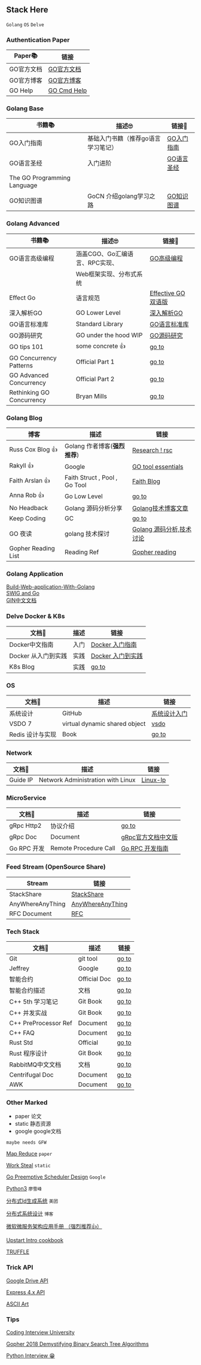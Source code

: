 ## Stack Here

`Golang` `OS` `Delve` 

### Authentication Paper

| Paper📚 | 链接 |
| --- | --- |
| GO官方文档 |[GO官方文档](https://golang.org/doc/) |
| GO官方博客 |[GO官方博客](https://blog.golang.org/)|
| GO Help  | [GO Cmd Help](https://golang.org/pkg/cmd/go/internal/help/)|

### Golang Base

| 书籍📚  | 描述🙄  | 链接🤖  |
| --- | --- | --- |
| GO入门指南   |  基础入门书籍（推荐go语言学习笔记）   |  [GO入门指南](https://go.tanglei.name/content/)   |
| GO语言圣经   |  入门进阶 | [GO语言圣经](https://books.studygolang.com/gopl-zh/)|
| The GO Programming Language |   
| GO知识图谱 | GoCN 介绍golang学习之路 | [GO知识图谱](https://www.processon.com/view/link/5a9ba4c8e4b0a9d22eb3bdf0#map)

### Golang Advanced

| 书籍📚 | 描述🙄 | 链接🤖 |
| ---  | --- | --- |
| GO语言高级编程 | 涵盖CGO、Go汇编语言、RPC实现、 | [GO高级编程](https://chai2010.gitbooks.io/advanced-go-programming-book/content/)    |
|               | Web框架实现、分布式系统 | 
| Effect Go     | 语言规范 | [Effective GO 双语版](https://bingohuang.gitbooks.io/effective-go-zh-en/content/) |
| 深入解析GO     |  GO Lower Level | [深入解析GO](https://tiancaiamao.gitbooks.io/go-internals/content/zh/)|
| GO语言标准库 | Standard Library | [GO语言标准库](https://books.studygolang.com/The-Golang-Standard-Library-by-Example/)|
| GO源码研究 | GO under the hood WIP | [GO源码研究](https://github.com/changkun/go-under-the-hood)|
| GO tips 101 | some concrete  👍 | [go to](https://go101.org/article/tips.html?hmsr=toutiao.io&utm_medium=toutiao.io&utm_source=toutiao.io)|
| GO Concurrency Patterns | Official Part 1 | [go to](https://talks.golang.org/2012/concurrency.slide#1) 
| GO Advanced Concurrency | Official Part 2 | [go to](https://talks.golang.org/2013/advconc.slide#2)
| Rethinking GO Concurrency | Bryan Mills | [go to](https://dochub.com/dddddonly8/vpMezW/rethinking-classical-concurrency-patterns?dt=h7_fbcAhYyFqxj89HfG4) |





### Golang Blog 

| 博客 | 描述 | 链接 |
| --- | --- | --- |
| Russ Cox Blog 👍 | Golang 作者博客(**强烈推荐**)| [Research ! rsc](https://research.swtch.com/) |
| Rakyll 👍 | Google | [GO tool essentials](https://rakyll.org/go-tool-flags/) |
| Faith Arslan 👍 | Faith Struct , Pool , Go Tool | [Faith Blog](https://arslan.io/) |
| Anna Rob 👍 | Go Low Level | [go to](https://blogtitle.github.io/categories/go/)
| No Headback | Golang 源码分析分享 |[Golang技术博客文章 ](http://xargin.com/) |
| Keep Coding | GC | [go to](https://liujiacai.net/)
| GO 夜读 | golang 技术探讨 | [Golang 源码分析,技术讨论](https://github.com/developer-learning/night-reading-go)|
| Gopher Reading List | Reading Ref | [Gopher reading](https://github.com/enocom/gopher-reading-list) |


 

### Golang Application 

[Build-Web-application-With-Golang](https://github.com/astaxie/build-web-application-with-golang/blob/master/zh/preface.md) \
[SWIG and Go](http://www.swig.org/Doc2.0/Go.html) \
[GIN中文文档](https://github.com/skyhee/gin-doc-cn) 

### Delve Docker & K8s

| 文档💾 | 描述 | 链接 |
| --- | --- | --- |
| Docker中文指南 | 入门 | [Docker 入门指南](https://www.widuu.com/chinese_docker/index.html) |
| Docker 从入门到实践 | 实践 | [Docker 入门到实践](https://yeasy.gitbooks.io/docker_practice/content/)|
| K8s Blog | 实践 | [go to](https://feisky.xyz/) |





### OS 

| 文档💾 | 描述 | 链接 |
| --- | --- | --- |
| 系统设计 | GitHub | [系统设计入门](https://github.com/donnemartin/system-design-primer/blob/master/README-zh-Hans.md)
| VSDO 7 | virtual dynamic shared object | [vsdo](http://man7.org/linux/man-pages/man7/vdso.7.html)
| Redis 设计与实现 | Book | [go to](http://redisbook.com/index.html) | 


### Network

| 文档💾 | 描述 | 链接 |
| --- | --- | --- |
| Guide IP  | Network Administration with Linux |  [Linux-Ip](http://linux-ip.net/html/)  |

### MicroService

| 文档💾 | 描述 | 链接 |
| --- | --- | --- |
| gRpc Http2    |  协议介绍    |  [go to](https://github.com/grpc/grpc/blob/master/doc/PROTOCOL-HTTP2.md)   |
| gRpc Doc    | Document | [gRpc官方文档中文版](http://doc.oschina.net/grpc?t=57966) |
| Go RPC 开发 | Remote Procedure Call  |[Go RPC 开发指南](https://books.studygolang.com/go-rpc-programming-guide/) |



### Feed Stream (OpenSource Share)

| Stream | 链接 |
| --- |  --- |
| StackShare   |  [StackShare](https://stackshare.io/feed) |
| AnyWhereAnyThing | [AnyWhereAnyThing](http://lackar.com/aa/)|
| RFC Document | [RFC](http://www.cnpaf.net/class/rfcall/) |





### Tech Stack

| 文档💾 | 描述 | 链接 |
| --- | --- | --- |
| Git | git tool | [go to](https://git-scm.com/book/zh/v2) |
| Jeffrey | Google | [go to](https://ai.google/research/people/jeff) |
| 智能合约 | Official Doc| [go to](https://solidity-cn.readthedocs.io/zh/develop/introduction-to-smart-contracts.html#simple-smart-contract) |
| 智能合约描述 | 文档 | [go to](http://www.tryblockchain.org/) |
| C++ 5th 学习笔记 | Git Book | [go to](https://chenzhongpu.gitbooks.io/c-prime-5th/content/) |
| C++ 并发实战 | Git Book | [go to](https://chenxiaowei.gitbooks.io/cpp_concurrency_in_action/content/) |
| C++ PreProcessor Ref | Document | [go to](https://docs.microsoft.com/en-us/cpp/preprocessor/c-cpp-preprocessor-reference?view=vs-2017) |
| C++ FAQ | Document | [go to](https://wizardforcel.gitbooks.io/cpp-11-faq/content/)|
| Rust Std | Official | [go to](https://doc.rust-lang.org/std/index.html) |
| Rust 程序设计 | Git Book | [go to](https://kaisery.github.io/trpl-zh-cn/) |
| RabbitMQ中文文档 | 文档 | [go to](http://rabbitmq.mr-ping.com/) |
| Centrifugal Doc | Document | [go to](https://fzambia.gitbooks.io/centrifugal/content/) |
| AWK | Document | [go to](https://awk.readthedocs.io/en/latest/chapter-one.html) |






### Other Marked 

- paper 论文
- static 静态资源
- google google文档


`maybe needs GFW`

[Map Reduce](https://pdos.csail.mit.edu/6.824/labs/lab-1.html) `paper`

[Work Steal](http://supertech.csail.mit.edu/papers/steal.pdf) `static`

[Go Preemptive Scheduler Design](https://docs.google.com/document/d/1ETuA2IOmnaQ4j81AtTGT40Y4_Jr6_IDASEKg0t0dBR8/edit#!) `Google`

[Python3](https://www.liaoxuefeng.com/wiki/0014316089557264a6b348958f449949df42a6d3a2e542c000) `廖雪峰`

[分布式Id生成系统](https://tech.meituan.com/2017/04/21/mt-leaf.html) `美团`

[分布式系统设计](https://www.cnblogs.com/glacierh/) `博客`

[微软微服务架构应用手册 （强烈推荐👍）](https://docs.microsoft.com/en-us/dotnet/standard/microservices-architecture/)

[Upstart Intro cookbook](http://upstart.ubuntu.com/cookbook/)

[TRUFFLE](https://truffleframework.com/tutorials)


### Trick API

[Google Drive API](https://developers.google.com/drive/api/v3/quickstart/go)

[Express 4.x API](http://www.expressjs.com.cn/4x/api.html)

[ASCII Art](https://asciiart.website/)


### Tips

[Coding Interview University](https://github.com/jwasham/coding-interview-university/blob/master/translations/README-cn.md)

[Gopher 2018 Demystifying Binary Search Tree Algorithms](https://about.sourcegraph.com/go/gophercon-2018-binary-search-tree-algorithms)

[Python Interview 😁](https://github.com/taizilongxu/interview_python)




